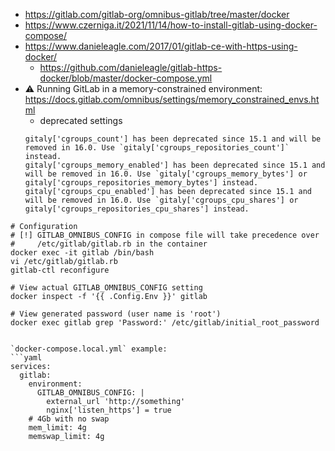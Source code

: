 * https://gitlab.com/gitlab-org/omnibus-gitlab/tree/master/docker
* https://www.czerniga.it/2021/11/14/how-to-install-gitlab-using-docker-compose/
* https://www.danieleagle.com/2017/01/gitlab-ce-with-https-using-docker/
    * https://github.com/danieleagle/gitlab-https-docker/blob/master/docker-compose.yml
* :warning: Running GitLab in a memory-constrained environment: https://docs.gitlab.com/omnibus/settings/memory_constrained_envs.html
    * deprecated settings
    ```
    gitaly['cgroups_count'] has been deprecated since 15.1 and will be removed in 16.0. Use `gitaly['cgroups_repositories_count']` instead.
    gitaly['cgroups_memory_enabled'] has been deprecated since 15.1 and will be removed in 16.0. Use `gitaly['cgroups_memory_bytes'] or gitaly['cgroups_repositories_memory_bytes'] instead.
    gitaly['cgroups_cpu_enabled'] has been deprecated since 15.1 and will be removed in 16.0. Use `gitaly['cgroups_cpu_shares'] or gitaly['cgroups_repositories_cpu_shares'] instead.
    ```
```shell
# Configuration
# [!] GITLAB_OMNIBUS_CONFIG in compose file will take precedence over
#     /etc/gitlab/gitlab.rb in the container
docker exec -it gitlab /bin/bash
vi /etc/gitlab/gitlab.rb
gitlab-ctl reconfigure

# View actual GITLAB_OMNIBUS_CONFIG setting
docker inspect -f '{{ .Config.Env }}' gitlab

# View generated password (user name is 'root')
docker exec gitlab grep 'Password:' /etc/gitlab/initial_root_password
```

```

`docker-compose.local.yml` example:
```yaml
services:
  gitlab:
    environment:
      GITLAB_OMNIBUS_CONFIG: |
        external_url 'http://something'
        nginx['listen_https'] = true
    # 4Gb with no swap
    mem_limit: 4g
    memswap_limit: 4g
```
